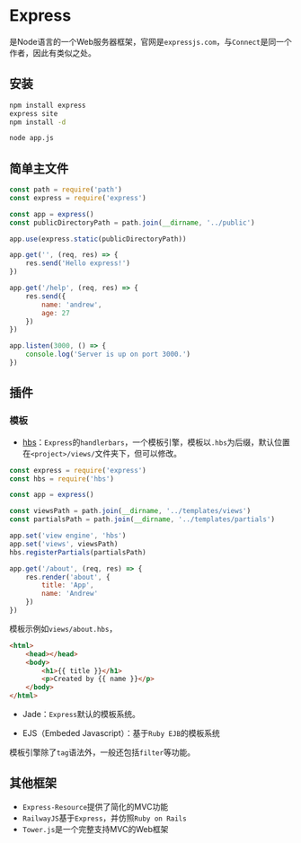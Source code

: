 # Express

是Node语言的一个Web服务器框架，官网是`expressjs.com`，与`Connect`是同一个作者，因此有类似之处。

## 安装
```bash
npm install express
express site
npm install -d

node app.js
```

## 简单主文件

```js
const path = require('path')
const express = require('express')

const app = express()
const publicDirectoryPath = path.join(__dirname, '../public')

app.use(express.static(publicDirectoryPath))

app.get('', (req, res) => {
    res.send('Hello express!')
})

app.get('/help', (req, res) => {
    res.send({
        name: 'andrew',
        age: 27
    })
})

app.listen(3000, () => {
    console.log('Server is up on port 3000.')
})
 ```


## 插件
### 模板
- [hbs](https://www.npmjs.com/package/hbs)：`Express`的`handlerbars`，一个模板引擎，模板以`.hbs`为后缀，默认位置在`<project>/views/`文件夹下，但可以修改。

```js
const express = require('express')
const hbs = require('hbs')

const app = express()

const viewsPath = path.join(__dirname, '../templates/views')
const partialsPath = path.join(__dirname, '../templates/partials')

app.set('view engine', 'hbs')
app.set('views', viewsPath)
hbs.registerPartials(partialsPath)

app.get('/about', (req, res) => {
    res.render('about', {
        title: 'App',
        name: 'Andrew'
    })
})
 ```

模板示例如`views/about.hbs`，
```html
<html>
    <head></head>
    <body>
        <h1>{{ title }}</h1>
        <p>Created by {{ name }}</p>
    </body>
</html>
 ```


- Jade：`Express`默认的模板系统。

- EJS（Embeded Javascript）：基于`Ruby EJB`的模板系统

模板引擎除了`tag`语法外，一般还包括`filter`等功能。



## 其他框架
- `Express-Resource`提供了简化的MVC功能
- `RailwayJS`基于`Express`，并仿照`Ruby on Rails`
- `Tower.js`是一个完整支持MVC的Web框架
